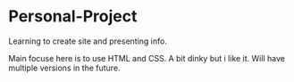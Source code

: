 # Personal-Project
Learning to create site and presenting info.

Main focuse here is to use HTML and CSS. A bit dinky but i like it. Will have multiple versions in the future.
